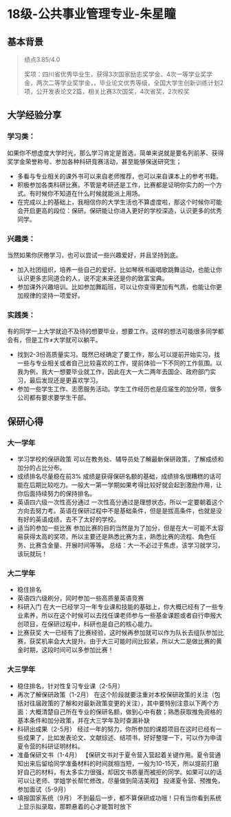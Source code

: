 # 18级-公共事业管理专业-朱星瞳

## 基本背景
> 绩点3.85/4.0
> 
>  奖项：四川省优秀毕业生，获得3次国家励志奖学金、4次一等学业奖学金，两次二等学业奖学金，，毕业论文优秀等级，全国大学生创新训练计划2项，公开发表论文2篇，相关比赛3次国奖，4次省奖，2次校奖

## 大学经验分享
### 学习类：
如果你不想虚度大学时光，那么学习肯定是首选，简单来说就是要名列前茅、获得奖学金荣誉称号、参加各种科研竞赛活动，甚至能够保送研究生；
* 多看与专业相关的课外书可以来自老师推荐，也可以来自课本上的参考书籍。
* 积极参加各类科研比赛。不管是考研还是工作，比赛都是证明你实力的一个方式。有时候你不知道在什么时候就能派上用场。
* 在完成以上的基础上，我相信你的大学生活也不算虚度啦，那这个时候你可能会开启更高的段位：保研。保研能让你进入更好的学校深造，认识更多的优秀同学。

### 兴趣类：
当然如果你厌倦学习，也可以尝试一些兴趣爱好，并且坚持到底。
* 加入社团组织，培养一些自己的爱好。比如琴棋书画唱歌跳舞运动，也能让你认识更多志同道合的人，说不定未来还是你的致富宝典。
* 参加课外兴趣培训。比如参加舞蹈班，可以让你变得更加有气质，也能让你更加规律的坚持一项爱好。

### 实践类：
有的同学一上大学就迫不及待的想要毕业，想要工作。这样的想法可能很多同学都会有，但是工作≠大学就可以躺平。
* 找到2-3份高质量实习。既然已经确定了要工作，那么可以提前开始实习，找一些与专业相关或者自己比较喜欢的工作，提前体验一下不同的工作氛围。以我为例，我大一想要毕业就工作，因此在大一大二两年去国企、政府部门实习，最后发现还是更喜欢学习。
* 参加一些学生工作、志愿服务活动。学生工作经历也是应届生的加分项，很多公司都有要求要学生干部。

## 保研心得
### 大一学年
* 学习学校的保研政策
可以在教务处、辅导员处了解最新保研政策，了解成绩和加分的占比分布。
* 成绩排名尽量稳在前3%
成绩是获得保研名额的基础，成绩排名很糟糕的话可能在后期比较吃力。一般大一第一学期如果考得比较好就会起到激励作用，让你后面持续努力的保持排名。
* 英语四六级一次性高分通过
一次性高分通过是理想状态，所以一定要朝着这个方向去努力考。英语在保研过程中不是基础条件，但是是拔高条件，也就是没有好的英语成绩，去不了太好的学校。
* 适当的参加一些比赛
参加比赛的目的当然是为了加分，但是在大一可能不太容易获得太高的奖项，所以主要还是熟悉比赛为主，熟悉比赛的流程、角色任务、比赛含金量、开展时间等等。
 总结：大一不必过于焦虑，该学习就学习，该玩就玩！

### 大二学年
* 稳住排名
* 英语四六级刷分，同时参加一些高质量英语竞赛
* 科研入门
在大一已经学习一年专业课和技能的基础上，你大概已经有了一些专业素养，所以在这个时候可以去找任课老师参与一些基金课题或者自行申报大创项目，在保研过程中，科研也是自己的核心能力。
* 比赛获奖
大一已经有了比赛经验，这时候再参加就可以作为队长去组队参加比赛，获奖机率会大大提升。由于大三可能时间比较紧，所以大二是做比赛的黄金时期，这段时间可以多参加比赛！

### 大三学年
* 稳住排名，针对性复习专业课（2-5月）
* 再次了解保研政策（1-2月）
在这个阶段就要注重对本校保研政策的关注（包括对往届政策的了解和对最新政策变更的关注），其中要特别注意以下两个方面：大概清楚自己所在专业的保研名额，做到心中有数；熟悉获取推免资格的基本条件和加分政策，并在大三学年及时查漏补缺
* 科研出成果（2-5月）
经过一年的努力，你所参加的课题项目在这时已经有一些成果了，比如发表论文、文献综述、结项书，好好整理一下，可以作为申请夏令营的科研证明材料。
* 准备保研文书（1-4月）
【保研文书对于夏令营入营起着关键作用。夏令营通知出来后留给同学准备材料的时间就相当短，一般为10-15天，所以提前打磨好自己的材料，有太多实力很强，却因文书质量而被拒的同学。如果可以的话可以让老师、学姐学长帮忙修改，尽量做到简洁美观】
投递夏令营、预推免，参加面试（5-9月）
* 填报国家系统（9月）
不到最后一步，都不算保研成功哦！只有当你看到系统上显示拟录取，那颗悬着的心才能暂时放下